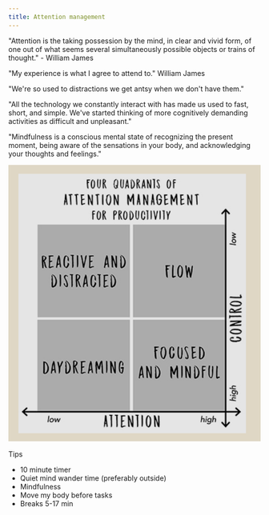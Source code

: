 ```yaml
---
title: Attention management
---
```



"Attention is the taking possession by the mind, in clear and vivid form, of one out of what seems several simultaneously possible objects or trains of thought." - William James

"My experience is what I agree to attend to." William James

"We're so used to distractions we get antsy when we don't have them."

"All the technology we constantly interact with has made us used to fast, short, and simple. We've started thinking of more cognitively demanding activities as difficult and unpleasant." 


"Mindfulness is a conscious mental state of recognizing the present moment, being aware of the sensations in your body, and acknowledging your thoughts and feelings."



<img src="assets/img/notes_attachments/attention.png">

Tips
- 10 minute timer
- Quiet mind wander time (preferably outside)
- Mindfulness
- Move my body before tasks
- Breaks 5-17 min

